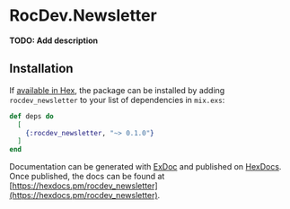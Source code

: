 # RocDev.Newsletter

**TODO: Add description**

## Installation

If [available in Hex](https://hex.pm/docs/publish), the package can be installed
by adding `rocdev_newsletter` to your list of dependencies in `mix.exs`:

```elixir
def deps do
  [
    {:rocdev_newsletter, "~> 0.1.0"}
  ]
end
```

Documentation can be generated with [ExDoc](https://github.com/elixir-lang/ex_doc)
and published on [HexDocs](https://hexdocs.pm). Once published, the docs can
be found at [https://hexdocs.pm/rocdev_newsletter](https://hexdocs.pm/rocdev_newsletter).

